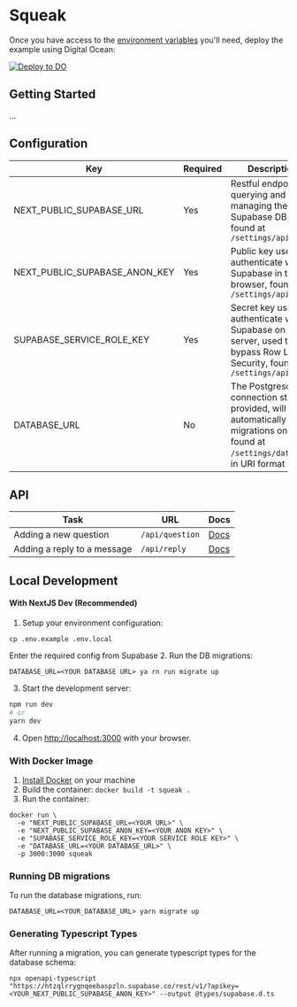 # Squeak

Once you have access to the [environment variables](#configuration) you'll need, deploy the example using Digital Ocean:

[![Deploy to DO](https://www.deploytodo.com/do-btn-blue.svg)](https://cloud.digitalocean.com/apps/new?repo=https://github.com/posthog/squeak/tree/master)

## Getting Started

...

## Configuration

| Key                           | Required | Description                                                                                                                             |
|-------------------------------|----------|-----------------------------------------------------------------------------------------------------------------------------------------|
| NEXT_PUBLIC_SUPABASE_URL      | Yes      | Restful endpoint for querying and managing the Supabase DB, found at `/settings/api`                                                    |
| NEXT_PUBLIC_SUPABASE_ANON_KEY | Yes      | Public key used to authenticate with Supabase in the browser, found at `/settings/api`                                                  |
| SUPABASE_SERVICE_ROLE_KEY     | Yes      | Secret key used to authenticate with Supabase on the server, used to bypass Row Level Security, found at `/settings/api`                |
| DATABASE_URL                  | No       | The Postgresql connection string, if provided, will automatically run migrations on start, found at `/settings/database`, in URI format |

## API

| Task                        | URL             | Docs                          |
|-----------------------------|-----------------|-------------------------------|
| Adding a new question       | `/api/question` | [Docs](/docs/api/question.md) |
| Adding a reply to a message | `/api/reply`    | [Docs](/docs/api/reply.md)    |


## Local Development

#### With NextJS Dev (Recommended)

1. Setup your environment configuration:

```shell
cp .env.example .env.local
```

Enter the required config from Supabase 2. Run the DB migrations:

```shell
DATABASE_URL=<YOUR DATABASE URL> ya rn run migrate up
```

3. Start the development server:

```bash
npm run dev
# or
yarn dev
```

4. Open [http://localhost:3000](http://localhost:3000) with your browser.

### With Docker Image

1. [Install Docker](https://docs.docker.com/get-docker/) on your machine
2. Build the container: `docker build -t squeak .`
3. Run the container:

```shell
docker run \
  -e "NEXT_PUBLIC_SUPABASE_URL=<YOUR URL>" \
  -e "NEXT_PUBLIC_SUPABASE_ANON_KEY=<YOUR ANON KEY>" \
  -e "SUPABASE_SERVICE_ROLE_KEY=<YOUR SERVICE ROLE KEY>" \
  -e "DATABASE_URL=<YOUR DATABASE_URL>" \
  -p 3000:3000 squeak
```

### Running DB migrations

To run the database migrations, run:

```shell
DATABASE_URL=<YOUR_DATABASE_URL> yarn migrate up
```

### Generating Typescript Types

After running a migration, you can generate typescript types for the database schema:

```shell
npx openapi-typescript "https://htzqlrrygnqeebaspzln.supabase.co/rest/v1/?apikey=<YOUR_NEXT_PUBLIC_SUPABASE_ANON_KEY>" --output @types/supabase.d.ts
```
